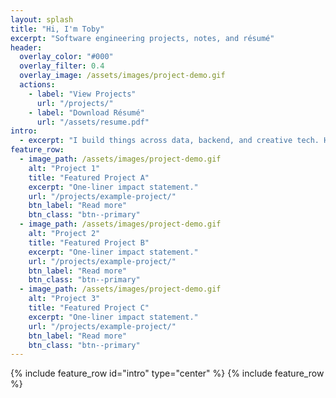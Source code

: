 ```yaml
---
layout: splash
title: "Hi, I'm Toby"
excerpt: "Software engineering projects, notes, and résumé"
header:
  overlay_color: "#000"
  overlay_filter: 0.4
  overlay_image: /assets/images/project-demo.gif
  actions:
    - label: "View Projects"
      url: "/projects/"
    - label: "Download Résumé"
      url: "/assets/resume.pdf"
intro:
  - excerpt: "I build things across data, backend, and creative tech. Here are a few highlights."
feature_row:
  - image_path: /assets/images/project-demo.gif
    alt: "Project 1"
    title: "Featured Project A"
    excerpt: "One‑liner impact statement."
    url: "/projects/example-project/"
    btn_label: "Read more"
    btn_class: "btn--primary"
  - image_path: /assets/images/project-demo.gif
    alt: "Project 2"
    title: "Featured Project B"
    excerpt: "One‑liner impact statement."
    url: "/projects/example-project/"
    btn_label: "Read more"
    btn_class: "btn--primary"
  - image_path: /assets/images/project-demo.gif
    alt: "Project 3"
    title: "Featured Project C"
    excerpt: "One‑liner impact statement."
    url: "/projects/example-project/"
    btn_label: "Read more"
    btn_class: "btn--primary"
---
```


{% include feature_row id="intro" type="center" %}
{% include feature_row %}
